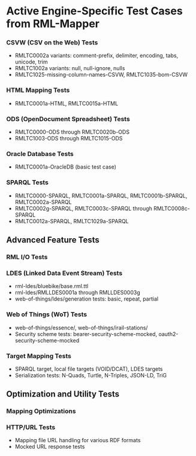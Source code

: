 # Active Engine-Specific Test Cases from RML-Mapper

### CSVW (CSV on the Web) Tests  
- RMLTC0002a variants: comment-prefix, delimiter, encoding, tabs, unicode, trim
- RMLTC1002a variants: null, null-ignore, nulls
- RMLTC1025-missing-column-names-CSVW, RMLTC1035-bom-CSVW


### HTML Mapping Tests
- RMLTC0001a-HTML, RMLTC0015a-HTML

### ODS (OpenDocument Spreadsheet) Tests
- RMLTC0000-ODS through RMLTC0020b-ODS
- RMLTC1003-ODS through RMLTC1015-ODS

### Oracle Database Tests
- RMLTC0001a-OracleDB (basic test case)

### SPARQL Tests
- RMLTC0000-SPARQL, RMLTC0001a-SPARQL, RMLTC0001b-SPARQL, RMLTC0002a-SPARQL
- RMLTC0002g-SPARQL, RMLTC0003c-SPARQL through RMLTC0008c-SPARQL
- RMLTC0012a-SPARQL, RMLTC1029a-SPARQL

## Advanced Feature Tests

### RML I/O Tests
### LDES (Linked Data Event Stream) Tests
- rml-ldes/bluebike/base.rml.ttl
- rml-ldes/RMLLDES0001a through RMLLDES0003g
- web-of-things/ldes/generation tests: basic, repeat, partial

### Web of Things (WoT) Tests
- web-of-things/essence/, web-of-things/irail-stations/
- Security scheme tests: bearer-security-scheme-mocked, oauth2-security-scheme-mocked

### Target Mapping Tests
- SPARQL target, local file targets (VOID/DCAT), LDES targets
- Serialization tests: N-Quads, Turtle, N-Triples, JSON-LD, TriG

## Optimization and Utility Tests
### Mapping Optimizations
### HTTP/URL Tests
- Mapping file URL handling for various RDF formats
- Mocked URL response tests

